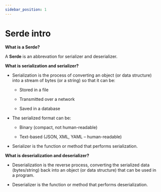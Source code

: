 ```yaml
---
sidebar_position: 1
---
```


# Serde intro

**What is a Serde?**

A **Serde** is an abbrevation for serializer and deserializer.

**What is serialization and serializer?**

-   Serialization is the process of converting an object (or data structure) into a stream of bytes (or a string) so that it can be:

    -   Stored in a file

    -   Transmitted over a network

    -   Saved in a database

-   The serialized format can be:

    -   Binary (compact, not human-readable)

    -   Text-based (JSON, XML, YAML – human-readable)

-   Serializer is the function or method that performs serialization.

**What is deserialization and deserializer?**

-   Deserialization is the reverse process, converting the serialized data (bytes/string) back into an object (or data structure) that can be used in a program.

-   Deserializer is the function or method that performs deserialization.

